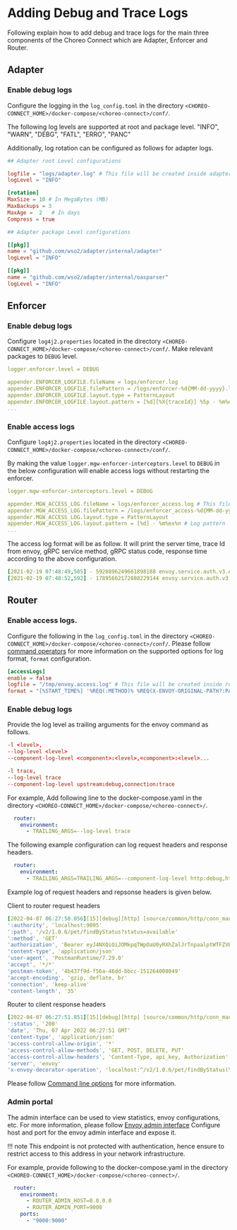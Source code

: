 # Adding Debug and Trace Logs

Following explain how to add debug and trace logs for the main three components of the Choreo Connect which are Adapter, Enforcer and Router.

## Adapter

### Enable debug logs

Configure the logging in the `log_config.toml` in the directory `<CHOREO-CONNECT_HOME>/docker-compose/<choreo-connect>/conf/`.

The following log levels are supported at root and package level. 
"INFO", "WARN", "DEBG", "FATL", "ERRO", "PANC"

Additionally, log rotation can be configured as follows for adapter logs.

```toml
## Adapter root Level configurations

logfile = "logs/adapter.log" # This file will be created inside adapter container.
logLevel = "INFO"

[rotation]
MaxSize = 10 # In MegaBytes (MB)
MaxBackups = 3
MaxAge =  2   # In days
Compress = true

## Adapter package Level configurations

[[pkg]]
name = "github.com/wso2/adapter/internal/adapter"
logLevel = "INFO"

[[pkg]]
name = "github.com/wso2/adapter/internal/oasparser"
logLevel = "INFO"
```

## Enforcer

### Enable debug logs

Configure `log4j2.properties` located in the directory `<CHOREO-CONNECT_HOME>/docker-compose/<choreo-connect>/conf/`.
Make relevant packages to `DEBUG` level.

```yaml
logger.enforcer.level = DEBUG
```

```yaml
appender.ENFORCER_LOGFILE.fileName = logs/enforcer.log
appender.ENFORCER_LOGFILE.filePattern = /logs/enforcer-%d{MM-dd-yyyy}.log
appender.ENFORCER_LOGFILE.layout.type = PatternLayout
appender.ENFORCER_LOGFILE.layout.pattern = [%d][%X{traceId}] %5p - %m%ex%n
...
```

### Enable access logs

Configure `log4j2.properties` located in the directory `<CHOREO-CONNECT_HOME>/docker-compose/<choreo-connect>/conf/`.

By making the value `logger.mgw-enforcer-interceptors.level` to `DEBUG` in the below configuration will enable access logs without restarting the enforcer.

```yaml
logger.mgw-enforcer-interceptors.level = DEBUG
```

```yaml
appender.MGW_ACCESS_LOG.fileName = logs/enforcer_access.log # This file will be created inside enforcer container.
appender.MGW_ACCESS_LOG.filePattern = /logs/enforcer_access-%d{MM-dd-yyyy}.log
appender.MGW_ACCESS_LOG.layout.type = PatternLayout
appender.MGW_ACCESS_LOG.layout.pattern = [%d] - %m%ex%n # Log pattern
...
```

The access log format will be as follow. It will print the server time, trace Id from envoy, gRPC service method, gRPC status code, response time according to the above configuration.

```yaml
[2021-02-19 07:48:49,505] - 5920896249661898188 envoy.service.auth.v3.Authorization/Check 16 34
[2021-02-19 07:48:52,592] - 17895662172888229144 envoy.service.auth.v3.Authorization/Check 16 7
```

## Router

### Enable access logs.

Configure the following in the `log_config.toml` in the directory `<CHOREO-CONNECT_HOME>/docker-compose/<choreo-connect>/conf/`.
Please follow [command operators]({{envoy_path}}/configuration/observability/access_log/usage#command-operators) for more information on the supported options for log format, `format` configuration.  

```toml
[accessLogs]
enable = false
logfile = "/tmp/envoy.access.log" # This file will be created inside router container.
format = "[%START_TIME%] '%REQ(:METHOD)% %REQ(X-ENVOY-ORIGINAL-PATH?:PATH)% %PROTOCOL%' %RESPONSE_CODE% %RESPONSE_FLAGS% %BYTES_RECEIVED% %BYTES_SENT% %DURATION% %RESP(X-ENVOY-UPSTREAM-SERVICE-TIME)% '%REQ(X-FORWARDED-FOR)%' '%REQ(USER-AGENT)%' '%REQ(X-REQUEST-ID)%' '%REQ(:AUTHORITY)%' '%UPSTREAM_HOST%'\n"
```

### Enable debug logs

Provide the log level as trailing arguments for the envoy command as follows.

```toml tab="Format"
-l <level>, 
--log-level <level>
--component-log-level <component>:<level>,<component>:<level>...
```

```toml tab="Example"
-l trace, 
--log-level trace
--component-log-level upstream:debug,connection:trace
```

For example, Add following line to the docker-compose.yaml in the directory `<CHOREO-CONNECT_HOME>/docker-compose/<choreo-connect>/`. 

```yaml
  router:
    environment:
      - TRAILING_ARGS=--log-level trace
```
The following example configuration can log request headers and response headers.

```yaml
  router:
    environment:
      - TRAILING_ARGS=TRAILING_ARGS=--component-log-level http:debug,http2:debug,conn_handler:debug
```
Example log of request headers and repsonse headers is given below.

Client to router request headers
```yaml
[2022-04-07 06:27:50.056][15][debug][http] [source/common/http/conn_manager_impl.cc:867] [C23][S16704314296340818822] request headers complete (end_stream=false):
':authority', 'localhost:9095'
':path', '/v2/1.0.6/pet/findByStatus?status=available'
':method', 'GET'
'authorization', 'Bearer eyJ4NXQiOiJOMkpqTWpOaU0yRXhZalJrTnpaalptWTFZVEF4Tm1GbE5qZzRPV1UxWVdRMll6YzFObVk1TlEiLCJraWQiOiJNREpsTmpJeE4yRTFPR1psT0dWbU1HUXhPVEZsTXpCbU5tRmpaalEwWTJZd09HWTBOMkkwWXpFNFl6WmpOalJoWW1SbU1tUTBPRGRpTkRoak1HRXdNQV9SUzI1NiIsImFsZyI6IlJTMjU2In0.eyJzdWIiOiJhZG1pbiIsImF1dCI6IkFQUExJQ0FUSU9OIiwiYXVkIjoiaWxBRkJNcVBPRVp6YVMzYkM0ajRTZEc5SU9jYSIsIm5iZiI6MTY0OTMxMjUyNywiYXpwIjoiaWxBRkJNcVBPRVp6YVMzYkM0ajRTZEc5SU9jYSIsInNjb3BlIjoicmVhZDpwZXRzIHdyaXRlOnBldHMiLCJpc3MiOiJodHRwczpcL1wvYXBpbTo5NDQ0XC9vYXV0aDJcL3Rva2VuIiwiZXhwIjoxNjQ5MzE2MTI3LCJpYXQiOjE2NDkzMTI1MjcsImp0aSI6IjI4YTU0YmE3LWIwMzAtNDMyNS05N2QzLWU5MGJmM2I1ZWRkYSJ9.QiLKUnfdO27kiAbY_tzldDQjG28RGgPJ79jC8YDIeK-6XGzGssD_mx-lZeJzyR3CZDqqqqWEK5W08EZb_V3KI7kt6U6LbazPt8IQz7DfrLeEgFWVKTTHvmcgUkOW1XDLTISg053Jeg9xcv36qG-k4SEGRQRO9U31xegj2nZnZGQm7vPB2T6TLTXbqnKI720JupVinYIumXhpFkWQ1hTA4FdyYaPVtRNrwfEmOHd7YYKO467xSg8lTttIlRL2tkWDsOH4HC5U7TsfCVhKV2TNDZLKAtVWQXlQSktWQdyVirxTGs5-iDyKYQaMzORxbt6Dpyw9Tb5V2YYPGh_WmtIhyw'
'content-type', 'application/json'
'user-agent', 'PostmanRuntime/7.29.0'
'accept', '*/*'
'postman-token', '4b437f9d-f56a-46dd-bbcc-151264008049'
'accept-encoding', 'gzip, deflate, br'
'connection', 'keep-alive'
'content-length', '35'
```

Router to client response headers
```yaml
[2022-04-07 06:27:51.851][15][debug][http] [source/common/http/conn_manager_impl.cc:1467] [C23][S16704314296340818822] encoding headers via codec (end_stream=false):
':status', '200'
'date', 'Thu, 07 Apr 2022 06:27:51 GMT'
'content-type', 'application/json'
'access-control-allow-origin', '*'
'access-control-allow-methods', 'GET, POST, DELETE, PUT'
'access-control-allow-headers', 'Content-Type, api_key, Authorization'
'server', 'envoy'
'x-envoy-decorator-operation', 'localhost:^/v2/1.0.6/pet/findByStatus(\?([^/]+))?$'
```

Please follow [Command line options]({{envoy_path}}/operations/cli) for more information.

### Admin portal

The admin interface can be used to view statistics, envoy configurations, etc. For more information, please follow [Envoy admin interface]({{envoy_path}}/start/quick-start/admin)
Configure host and port for the envoy admin interface and expose it.

!!! note
    This endpoint is not protected with authentication, hence ensure to restrict access to this address in your network infrastructure.   

For example, provide following to the docker-compose.yaml in the directory `<CHOREO-CONNECT_HOME>/docker-compose/<choreo-connect>/`.

```yaml
  router:
    environment:
      - ROUTER_ADMIN_HOST=0.0.0.0
      - ROUTER_ADMIN_PORT=9000
    ports:
      - "9000:9000"  
```
